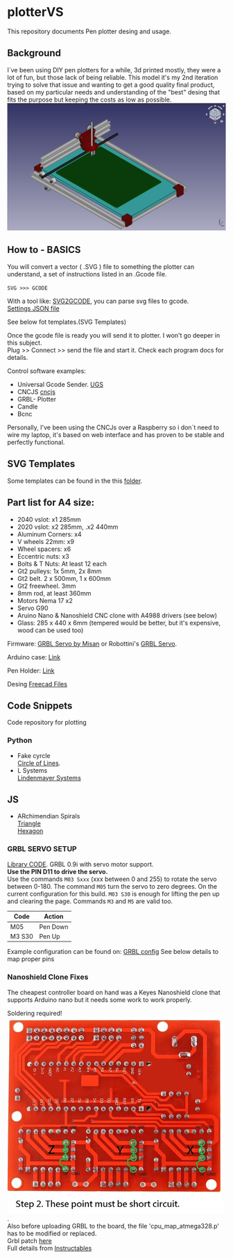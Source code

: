 # plotterVS
This repository documents Pen plotter desing and usage.

## Background

I´ve been using DIY pen plotters for a while, 3d printed mostly, they were a lot of fun, but those lack of being reliable. This model it's my 2nd iteration trying to solve that issue and wanting to get a good quality final product, based on my particular needs and understanding of the "best" desing that fits the purpose but keeping the costs as low as possible. 
![Desing](/doc/img/freecad.png)

## How to - BASICS

You will convert a vector ( .SVG ) file to something the plotter can understand, a set of instructions listed in an .Gcode file.

`SVG >>> GCODE`

With a tool like: [SVG2GCODE](https://sameer.github.io/svg2gcode/), you can parse svg files to gcode.     
[Settings JSON file](./Plotter/clean/svg2gcode/svg2gcode_settings.json)   

See below fot templates.(SVG Templates)

Once the gcode file is ready you will send it to plotter. I won't go deeper in this subject.    
Plug >> Connect >> send the file and start it. Check each program docs for details.

Control software examples:
+ Universal Gcode Sender. [UGS](https://winder.github.io/ugs_website/) 
+ CNCJS [cncjs](https://cnc.js.org/)
+ GRBL- Plotter
+ Candle
+ Bcnc

Personally, I've been using the CNCJs over a Raspberry so i don´t need to wire my laptop, it's based on web interface and has proven to be stable and perfectly functional.

## SVG Templates
Some templates can be found in the this [folder](./Plotter/clean/templates).

## Part list for A4 size:
* 2040 vslot: x1 285mm
* 2020 vslot: x2 285mm, .x2 440mm
* Aluminum Corners: x4
* V wheels 22mm: x9 
* Wheel spacers: x6
* Eccentric nuts: x3
* Bolts & T Nuts: At least 12 each
* Gt2 pulleys: 1x 5mm, 2x 8mm
* Gt2 belt. 2 x 500mm, 1 x 600mm
* Gt2 freewheel. 3mm
* 8mm rod, at least 360mm
* Motors Nema 17 x2
* Servo G90
* Aruino Nano & Nanoshield CNC clone with A4988 drivers  (see below)
* Glass: 285 x 440 x 6mm (tempered would be better, but it's expensive, wood can be used too)

Firmware: [GRBL Servo by Misan](https://github.com/misan/grbl-servo) or Robottini's [GRBL Servo](https://github.com/robottini/grbl-servo).

Arduino case: [Link](https://www.thingiverse.com/thing:2379541)

Pen Holder: [Link](https://www.thingiverse.com/thing:3810653/files)

Desing [Freecad Files](./Plotter/2024/2024_complete.FCStd)






## Code Snippets
Code repository for plotting
### Python 
+ Fake cyrcle   
[Circle of Lines](./code/python/fakeCircle/fakeCircle.md).
+ L Systems   
[Lindenmayer Systems](./code/python/lindenmayerSystems/lindenmayerSystems.md)

## JS
+ ARchimendian Spirals    
[Triangle](./code/js/walk/Archimedian_forms/triangle.js)    
[Hexagon](./code/js/walk/Archimedian_forms/hexagon.js)    

### GRBL SERVO SETUP

[Library CODE](https://github.com/robottini/grbl-servo).
  GRBL 0.9i with servo motor support.     
  **Use the PIN D11 to drive the servo.**     
  Use the commands `M03 Sxxx` (xxx between 0 and 255) to rotate the servo between 0-180. The command ``M05`` turn the servo to zero degrees.
  On the current configuration for this build. `M03 S30` is enough for lifting the pen up and clearing the page.
  Commands `M3` and `M5` are valid too.   

| Code     | Action  |
|----------|---------|
| M05      | Pen Down|
| M3 S30   | Pen Up  |

Example configuration can be found on:
[GRBL config](./Plotter/clean/grbl/grbl_config.md)
See below details to map proper pins

### Nanoshield Clone Fixes 
The cheapest controller board on hand was a Keyes Nanoshield clone that supports Arduino nano but it needs some work to work properly.

Soldering required!   
![Hardware](./Board/Nanoshield_fix/1f8ae48a1b131c805a285fbbfe42a4002302eb94_2_500x453.jpeg).    
Also before uploading GRBL to the board, the file 'cpu_map_atmega328.p' has to be modified or replaced.   
Grbl patch [here](./Board/Nanoshield_fix/cpu_map_atmega328p.h)    
Full details from [Instructables](https://www.instructables.com/Fix-Cloned-Arduino-NANO-CNC-Shield/)